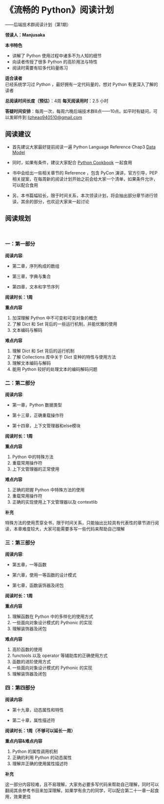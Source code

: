 # 《流畅的 Python》阅读计划

——后端技术群阅读计划（第1期）


**领读人：Manjusaka**

**本书特色**  

- 讲解了 Python 使用过程中诸多不为人知的细节
- 向读者传授了很多 Python 的高阶用法与特性
- 阅读时需要有较多代码量练习

**适合读者**  
已经系统学习过 Python ，最好拥有一定代码量的，想对 Python 有更深入了解的读者

**总阅读时间长度（预估）**：4周
**每天阅读用时**：2.5 小时  

**答疑时间安排**：每周一次，每周六晚后端技术群8点——10点。如平时有疑问，可以发邮件到 lizheao940510@gmail.com 


## 阅读建议   

* 首先建议大家最好提前阅读一遍 Python Language Reference Chap3 [Data Model](https://docs.python.org/3/reference/datamodel.html)

* 同时，如果有条件，建议大家配合 [Python Cookbook](https://item.jd.com/11681561.html) 一起食用

* 书中会给出一些相关章节的 Reference ，包含 PyCon 演讲，官方引导，PEP 相关提案，在每周新的阅读计划开始之前会给大家一个清单，如果条件允许，可以配合食用

* 另，本书篇幅较长，限于时间关系，本次领读计划，将会抽出部分章节进行领读，其余的部分，也欢迎大家来一起讨论

## 阅读规划

<br>

### 一：第一部分

**阅读内容**:

* 第二章，序列构成的数组

* 第三章，字典与集合

* 第四章，文本和字节序列

**阅读时长：1周**

**重点内容**
1. 加深理解 Python 中不可变和可变对象的概念
2. 了解 Dict 和 Set 背后的一些运行机制，并能优雅的使用
3. 文本编码与解码

**难点内容**
1. 理解 Dict 和 Set 背后的运行机制
2. 了解 Collections 库中关于 Dict 变种的特性与使用方法
3. 理解文本编码与解码
4. 能用 Python 较好的处理文本的编码解码问题




### 二：第二部分

**阅读内容**:

* 第一章，Python 数据类型

* 第十三章，正确重载操作符

* 第十四章，上下文管理器和else模块


**阅读时长：1周**

**重点内容**
1. Python 中的特殊方法
2. 重载常用操作符
3. 上下文管理器的正常使用

**难点内容**
1. 正确的把握 Python 中特殊方法的使用
2. 重载常用操作符
3. 正确的实现使用上下文管理器以及 contextlib

**补充** 

特殊方法的使用贯穿全书，限于时间关系，只能抽出比较具有代表性的章节进行阅读，本章难度较大，大家可能需要多写一些代码来帮助自己理解

### 三：第三部分

**阅读内容**:

* 第五章，一等函数

* 第六章，使用一等函数的设计模式

* 第七章，函数装饰器及闭包


**阅读时长：1周**

**重点内容**
1. 理解函数在 Python 中的多样化的使用方式
2. 一些面向对象设计模式的 Pythonic 的实现
3. 理解装饰器及闭包

**难点内容**
1. 高阶函数的使用
2. functools 以及 operator 等辅助库的正确使用方式
3. 函数的进阶使用方式
4. 一些面向对象设计模式的 Pythonic 的实现
5. 理解装饰器及闭包


### 四：第四部分

**阅读内容**:

* 第十九章，动态属性和特性

* 第二十章，属性描述符


**阅读时长：1周（不够可以延长一周）**

**重点内容&难点内容**
1. Python 的属性调用机制
4. 正确的利用 Python 的动态属性
5. 理解并正确的使用属性描述符

**补充**   

这一部分内容较难，且不易理解，大家务必要多写代码来帮助自己理解，同时可以翻阅其余参考书目来加深理解，如果学有余力的同学，可以配合第二十一章一起食用，效果更佳





